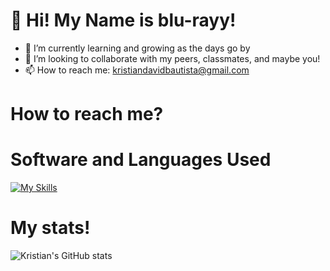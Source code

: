 # 👋 Hi! My Name is blu-rayy!
- 🌱 I’m currently learning and growing as the days go by
- 💞️ I’m looking to collaborate with my peers, classmates, and maybe you!
- 📫 How to reach me: kristiandavidbautista@gmail.com

# How to reach me?

# Software and Languages Used

[![My Skills](https://skillicons.dev/icons?i=cpp,java,html,css,vscode,figma,pr,ps,ae)](https://skillicons.dev)

# My stats!
![Kristian's GitHub stats](https://github-readme-stats.vercel.app/api?username=blu-rayy&show_icons=true&theme=shadow_blue)


<!---
blu-rayy/blu-rayy is a ✨ special ✨ repository because its `README.md` (this file) appears on your GitHub profile.
You can click the Preview link to take a look at your changes.
--->
